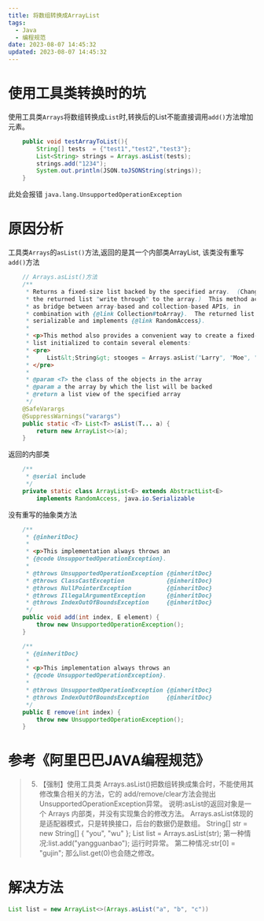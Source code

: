 ```yaml
---
title: 将数组转换成ArrayList
tags:
  - Java
  - 编程规范
date: 2023-08-07 14:45:32
updated: 2023-08-07 14:45:32
---
```



# 使用工具类转换时的坑

使用工具类`Arrays`将数组转换成`List`时,转换后的List不能直接调用`add()`方法增加元素。

```java
    public void testArrayToList(){
        String[] tests  = {"test1","test2","test3"};
        List<String> strings = Arrays.asList(tests);
        strings.add("1234");
        System.out.println(JSON.toJSONString(strings));
    }
```
此处会报错 `java.lang.UnsupportedOperationException`

<!--more-->
# 原因分析

工具类`Arrays`的`asList()`方法,返回的是其一个内部类ArrayList, 该类没有重写`add()`方法

```java
    // Arrays.asList()方法
    /**
     * Returns a fixed-size list backed by the specified array.  (Changes to
     * the returned list "write through" to the array.)  This method acts
     * as bridge between array-based and collection-based APIs, in
     * combination with {@link Collection#toArray}.  The returned list is
     * serializable and implements {@link RandomAccess}.
     *
     * <p>This method also provides a convenient way to create a fixed-size
     * list initialized to contain several elements:
     * <pre>
     *     List&lt;String&gt; stooges = Arrays.asList("Larry", "Moe", "Curly");
     * </pre>
     *
     * @param <T> the class of the objects in the array
     * @param a the array by which the list will be backed
     * @return a list view of the specified array
     */
    @SafeVarargs
    @SuppressWarnings("varargs")
    public static <T> List<T> asList(T... a) {
        return new ArrayList<>(a);
    }
```

返回的内部类
```java
    /**
     * @serial include
     */
    private static class ArrayList<E> extends AbstractList<E>
        implements RandomAccess, java.io.Serializable
```

没有重写的抽象类方法
```java
    /**
     * {@inheritDoc}
     *
     * <p>This implementation always throws an
     * {@code UnsupportedOperationException}.
     *
     * @throws UnsupportedOperationException {@inheritDoc}
     * @throws ClassCastException            {@inheritDoc}
     * @throws NullPointerException          {@inheritDoc}
     * @throws IllegalArgumentException      {@inheritDoc}
     * @throws IndexOutOfBoundsException     {@inheritDoc}
     */
    public void add(int index, E element) {
        throw new UnsupportedOperationException();
    }

    /**
     * {@inheritDoc}
     *
     * <p>This implementation always throws an
     * {@code UnsupportedOperationException}.
     *
     * @throws UnsupportedOperationException {@inheritDoc}
     * @throws IndexOutOfBoundsException     {@inheritDoc}
     */
    public E remove(int index) {
        throw new UnsupportedOperationException();
    }
```

# 参考《阿里巴巴JAVA编程规范》
> 5. 【强制】使用工具类 Arrays.asList()把数组转换成集合时，不能使用其修改集合相关的方法，它的 add/remove/clear方法会抛出 UnsupportedOperationException异常。 
说明:asList的返回对象是一个 Arrays 内部类，并没有实现集合的修改方法。
Arrays.asList体现的是适配器模式，只是转换接口，后台的数据仍是数组。
String[] str = new String[] { "you", "wu" };
List list = Arrays.asList(str); 第一种情况:list.add("yangguanbao"); 运行时异常。 
第二种情况:str[0] = "gujin"; 那么list.get(0)也会随之修改。

# 解决方法
```java
List list = new ArrayList<>(Arrays.asList("a", "b", "c"))
```